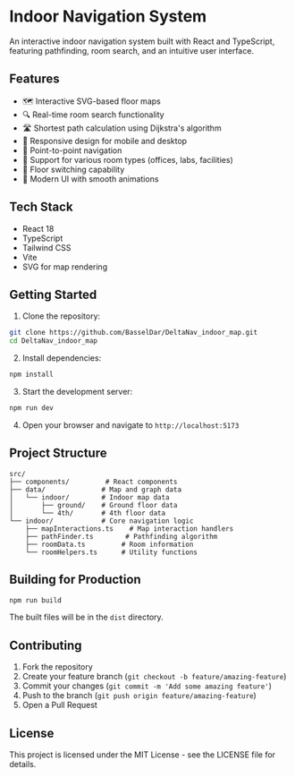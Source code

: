 # Indoor Navigation System

An interactive indoor navigation system built with React and TypeScript, featuring pathfinding, room search, and an intuitive user interface.

## Features

- 🗺️ Interactive SVG-based floor maps
- 🔍 Real-time room search functionality
- 🛣️ Shortest path calculation using Dijkstra's algorithm
- 📱 Responsive design for mobile and desktop
- 🎯 Point-to-point navigation
- 🚻 Support for various room types (offices, labs, facilities)
- 🔄 Floor switching capability
- 🎨 Modern UI with smooth animations

## Tech Stack

- React 18
- TypeScript
- Tailwind CSS
- Vite
- SVG for map rendering

## Getting Started

1. Clone the repository:
```bash
git clone https://github.com/BasselDar/DeltaNav_indoor_map.git
cd DeltaNav_indoor_map
```

2. Install dependencies:
```bash
npm install
```

3. Start the development server:
```bash
npm run dev
```

4. Open your browser and navigate to `http://localhost:5173`

## Project Structure

```
src/
├── components/         # React components
├── data/              # Map and graph data
│   └── indoor/        # Indoor map data
│       ├── ground/    # Ground floor data
│       └── 4th/       # 4th floor data
└── indoor/            # Core navigation logic
    ├── mapInteractions.ts    # Map interaction handlers
    ├── pathFinder.ts        # Pathfinding algorithm
    ├── roomData.ts         # Room information
    └── roomHelpers.ts      # Utility functions
```

## Building for Production

```bash
npm run build
```

The built files will be in the `dist` directory.

## Contributing

1. Fork the repository
2. Create your feature branch (`git checkout -b feature/amazing-feature`)
3. Commit your changes (`git commit -m 'Add some amazing feature'`)
4. Push to the branch (`git push origin feature/amazing-feature`)
5. Open a Pull Request

## License

This project is licensed under the MIT License - see the LICENSE file for details. 
